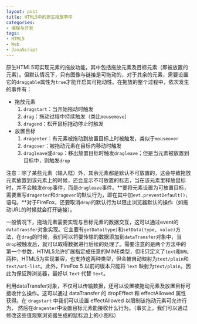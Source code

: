 ```yaml
---
layout: post
title: HTML5中的原生拖放事件
categories:
- 编程与开发
tags:
- HTML5
- Web
- JavaScript
---
```


原生HTML5可实现元素的拖放功能，其中包括拖放元素及目标元素（即被放置的元素）。但默认情况下，只有图像与链接是可拖动的，对于其余的元素，需要设置它的`draggable`属性为`true`才能开启其可拖动性。在拖放的整个过程中，依次发生的事件有：

* 拖放元素
    1. `dragstart`：当开始拖动时触发
    2. `drag`：拖动过程中持续触发（类比`mousemove`）
    3. `dragend`：松开鼠标拖动停止时触发
* 放置目标
    1. `dragenter`：有元素被拖动到放置目标上时被触发，类似于`mouseover`
    2. `dragover`：被拖动元素在目标内移动时触发
    3. `dragleave`或`drop`：移出放置目标时触发`dragleave`；但是当元素被放置到目标中，则触发`drop`

注意：除了某些元素（输入框）外，其余元素都是默认不可放置的，这会导致拖放元素放置到该元素上的时候，还会显示不可放置的标志，当在该元素里释放鼠标时，并不会触发`drop`事件，而是`dragleave`事件。**要将元素设置为可放置目标，需要重写`dragenter`和`dragover`的默认行为，即在其中加`evt.preventDefault();`语句。**对于FireFox，还要取消`drop`的默认行为以阻止浏览器默认的操作（如拖动URL的时候就会打开链接）。

一般情况下，拖动元素需要实现与目标元素的数据交互，这可以通过event的`dataTransfer`对象实现。它主要有`getData(type)`和`setData(type, value)`方法，在`drag`的时候，我们可以将要传输的数据添加到`dataTransfer`对象中，当`drop`被触发后，就可以取得数据进行后续的处理了。需要注意的是两个方法中的第一个参数，HTML5允许扩展指定成任意的MIME类型，但IE只定义了`text`和`URL`两种，HTML5为实现兼容，也支持这两种类型，但会被自动映射为`text/plain`和`text/uri-list`。此外，FireFox 5 以前的版本只能将 `Text` 映射为`text/plain`，因此为保证跨浏览器，最好以 `Text` 代替 `text`。

利用dataTransfer对象，不仅可以传输数据，还可以设置被拖动元素及放置目标可接收什么操作。这可以通过 dataTransfer 的 dropEffect 和 effectAllowed 属性获得。在 `dragstart` 中我们可以设置 effectAllowed 以限制该拖动元素可允许行为， 然后在`dragenter`中设置目标元素能接收什么行为。（事实上，我们可以通过修改这些值观察浏览器生成的鼠标边上的小图标）

